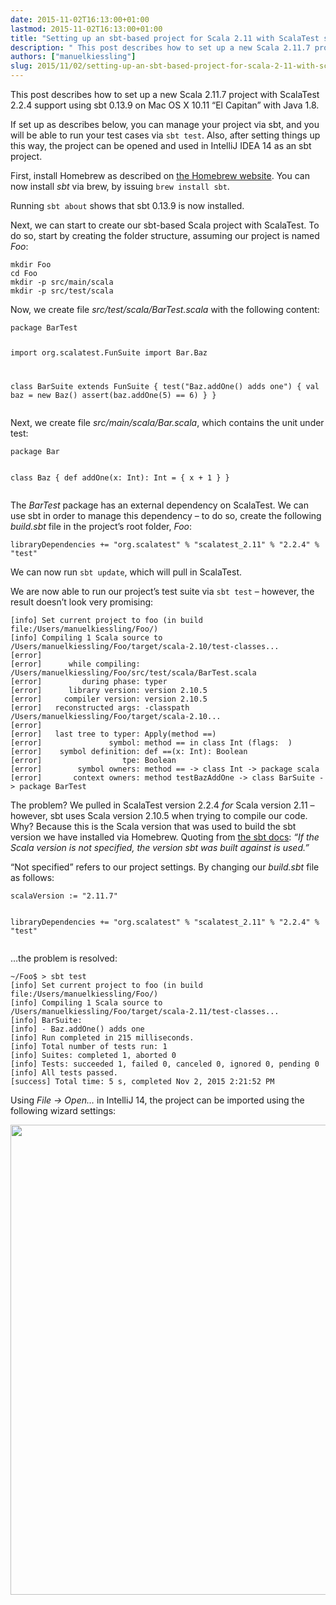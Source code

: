 ```yaml
---
date: 2015-11-02T16:13:00+01:00
lastmod: 2015-11-02T16:13:00+01:00
title: "Setting up an sbt-based project for Scala 2.11 with ScalaTest support"
description: " This post describes how to set up a new Scala 2.11.7 project with ScalaTest 2.2.4 support using sbt 0.13.9 on Mac OS X 10.11 “El Capitan” with Java 1.8."
authors: ["manuelkiessling"]
slug: 2015/11/02/setting-up-an-sbt-based-project-for-scala-2-11-with-scalatest-support
---
```


<p>
This post describes how to set up a new Scala 2.11.7 project with ScalaTest 2.2.4 support using sbt 0.13.9 on Mac OS X 10.11 “El Capitan” with Java 1.8.
</p>

<p>
If set up as describes below, you can manage your project via sbt, and you will be able to run your test cases via <code class="inline">sbt test</code>. Also, after setting things up this way, the project can be opened and used in IntelliJ IDEA 14 as an sbt project.
</p>

<p>
First, install Homebrew as described on <a href="http://brew.sh/#install">the Homebrew website</a>. You can now install <em>sbt</em> via brew, by issuing <code class="inline">brew install sbt</code>.
</p>

<p>
Running <code class="inline">sbt about</code> shows that sbt 0.13.9 is now installed.
</p>

<p>
Next, we can start to create our sbt-based Scala project with ScalaTest. To do so, start by creating the folder structure, assuming our project is named <em>Foo</em>:
</p>

<p>
</p><pre><code>mkdir Foo
cd Foo
mkdir -p src/main/scala
mkdir -p src/test/scala</code></pre>
<p></p>

<p>
Now, we create file <em>src/test/scala/BarTest.scala</em> with the following content:
</p>

<p>
</p><pre><code>package BarTest

import org.scalatest.FunSuite
import Bar.Baz

class BarSuite extends FunSuite {
  test("Baz.addOne() adds one") {
    val baz = new Baz()
    assert(baz.addOne(5) == 6)
  }
}</code></pre>
<p></p>

<p>
Next, we create file <em>src/main/scala/Bar.scala</em>, which contains the unit under test:
</p>

<p>
</p><pre><code>package Bar

class Baz {
  def addOne(x: Int): Int = {
    x + 1
  }
}</code></pre>
<p></p>

<p>The <em>BarTest</em> package has an external dependency on ScalaTest. We can use sbt in order to manage this dependency – to do so, create the following <em>build.sbt</em> file in the project’s root folder, <em>Foo</em>:
</p>

<p>
</p><pre><code>libraryDependencies += "org.scalatest" % "scalatest_2.11" % "2.2.4" % "test"</code></pre>
<p></p>

<p>
We can now run <code class="inline">sbt update</code>, which will pull in ScalaTest.
</p>

<p>
We are now able to run our project’s test suite via <code class="inline">sbt test</code> – however, the result doesn’t look very promising:
</p>

<p>
</p><pre><code>[info] Set current project to foo (in build file:/Users/manuelkiessling/Foo/)
[info] Compiling 1 Scala source to /Users/manuelkiessling/Foo/target/scala-2.10/test-classes...
[error]
[error]      while compiling: /Users/manuelkiessling/Foo/src/test/scala/BarTest.scala
[error]         during phase: typer
[error]      library version: version 2.10.5
[error]     compiler version: version 2.10.5
[error]   reconstructed args: -classpath /Users/manuelkiessling/Foo/target/scala-2.10...
[error]
[error]   last tree to typer: Apply(method ==)
[error]               symbol: method == in class Int (flags: <method> <deferred>)
[error]    symbol definition: def ==(x: Int): Boolean
[error]                  tpe: Boolean
[error]        symbol owners: method == -&gt; class Int -&gt; package scala
[error]       context owners: method testBazAddOne -&gt; class BarSuite -&gt; package BarTest</deferred></method></code></pre>
<p></p>

<p>
The problem? We pulled in ScalaTest version 2.2.4 <em>for</em> Scala version 2.11 – however, sbt uses Scala version 2.10.5 when trying to compile our code. Why? Because this is the Scala version that was used to build the sbt version we have installed via Homebrew. Quoting from <a href="http://www.scala-sbt.org/0.13/docs/Howto-Scala.html">the sbt docs</a>: <em>“If the Scala version is not specified, the version sbt was built against is used.”</em>
</p>

<p>
“Not specified” refers to our project settings. By changing our <em>build.sbt</em> file as follows:
</p>

<p>
</p><pre><code>scalaVersion := "2.11.7"

libraryDependencies += "org.scalatest" % "scalatest_2.11" % "2.2.4" % "test"</code></pre>
<p></p>

<p>
…the problem is resolved:
</p>

<p>
</p><pre><code>~/Foo$ &gt; sbt test
[info] Set current project to foo (in build file:/Users/manuelkiessling/Foo/)
[info] Compiling 1 Scala source to /Users/manuelkiessling/Foo/target/scala-2.11/test-classes...
[info] BarSuite:
[info] - Baz.addOne() adds one
[info] Run completed in 215 milliseconds.
[info] Total number of tests run: 1
[info] Suites: completed 1, aborted 0
[info] Tests: succeeded 1, failed 0, canceled 0, ignored 0, pending 0
[info] All tests passed.
[success] Total time: 5 s, completed Nov 2, 2015 2:21:52 PM</code></pre>
<p></p>

<p>
Using <em>File -&gt; Open…</em> in IntelliJ 14, the project can be imported using the following wizard settings:
</p>

<p>
<img src="/images/scala_2_11_sbt_project_dialogue.png" height="752" width="585">
</p>